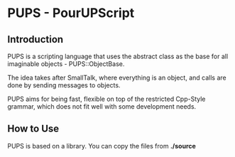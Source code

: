 # PUPS - PourUPScript

## Introduction

PUPS is a scripting language that uses the abstract class as the base for all imaginable objects - PUPS::ObjectBase.

The idea takes after SmallTalk, where everything is an object, and calls are done by sending messages to objects.

PUPS aims for being fast, flexible on top of the restricted Cpp-Style grammar, which does not fit well with some development needs.

## How to Use

PUPS is based on a library. You can copy the files from **./source**
